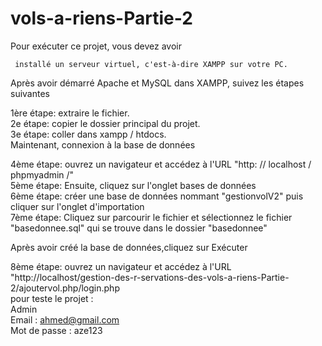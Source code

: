 # vols-a-riens-Partie-2

Pour exécuter ce projet, vous devez avoir

     installé un serveur virtuel, c'est-à-dire XAMPP sur votre PC.
Après avoir démarré Apache et MySQL dans XAMPP, suivez les étapes suivantes

1ère étape: extraire le fichier.</br>
2e étape: copier le dossier principal du projet.</br>
3e étape: coller dans xampp / htdocs. </br>
Maintenant, connexion à la base de données

  4ème étape: ouvrez un navigateur et accédez à l'URL "http: // localhost / phpmyadmin /" </br>
  5ème étape: Ensuite, cliquez sur l'onglet bases de données </br>
  6ème étape: créer une base de données nommant "gestionvolV2" puis cliquer sur l'onglet d'importation </br>
  7ème étape: Cliquez sur parcourir le fichier et sélectionnez le fichier "basedonnee.sql" qui se trouve dans le dossier "basedonnee"</br>

Après avoir créé la base de données,cliquez sur Exécuter </br>

  8ème étape: ouvrez un navigateur et accédez à l'URL "http://localhost/gestion-des-r-servations-des-vols-a-riens-Partie-2/ajoutervol.php/login.php </br>
  pour teste le projet : </br>
Admin </br>
Email : ahmed@gmail.com </br>
Mot de passe : aze123 
